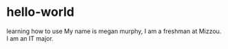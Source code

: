 # hello-world
learning how to use
My name is megan murphy, I am a freshman at Mizzou. I am an IT major.
